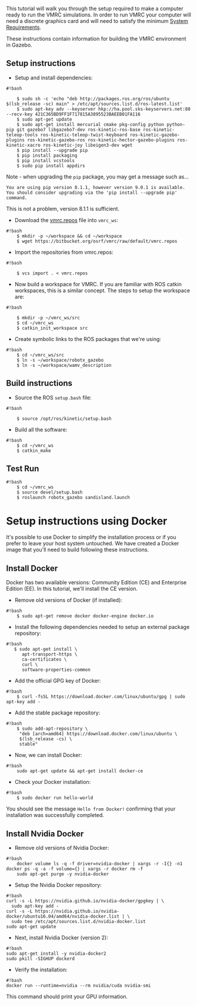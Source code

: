 This tutorial will walk you through the setup required to make a computer ready to run the VMRC simulations. In order to run VMRC your computer will need a discrete graphics card and will need to satisfy the minimum [System Requirements](https://bitbucket.org/osrf/vmrc/wiki/system_requirements).

These instructions contain information for building the VMRC environment in Gazebo.

## Setup instructions ##

* Setup and install dependencies:


```
#!bash

    $ sudo sh -c 'echo "deb http://packages.ros.org/ros/ubuntu $(lsb_release -sc) main" > /etc/apt/sources.list.d/ros-latest.list'
    $ sudo apt-key adv --keyserver hkp://ha.pool.sks-keyservers.net:80 --recv-key 421C365BD9FF1F717815A3895523BAEEB01FA116
    $ sudo apt-get update
    $ sudo apt-get install mercurial cmake pkg-config python python-pip git gazebo7 libgazebo7-dev ros-kinetic-ros-base ros-kinetic-teleop-tools ros-kinetic-teleop-twist-keyboard ros-kinetic-gazebo-plugins ros-kinetic-gazebo-ros ros-kinetic-hector-gazebo-plugins ros-kinetic-xacro ros-kinetic-joy libeigen3-dev wget
    $ pip install --upgrade pip
    $ pip install packaging
    $ pip install vcstools
    $ sudo pip install appdirs
```

Note - when upgrading the ```pip``` package, you may get a message such as...
```
You are using pip version 8.1.1, however version 9.0.1 is available.
You should consider upgrading via the 'pip install --upgrade pip' command.
```
This is not a problem, version 8.1.1 is sufficient.

* Download the [vmrc.repos](https://bitbucket.org/osrf/vmrc/raw/default/vmrc.repos) file into `vmrc_ws`:

```
#!bash
    $ mkdir -p ~/workspace && cd ~/workspace
    $ wget https://bitbucket.org/osrf/vmrc/raw/default/vmrc.repos
```

* Import the repositories from vmrc.repos:

```
#!bash

    $ vcs import . < vmrc.repos
```

* Now build a workspace for VMRC. If you are familiar with ROS catkin
workspaces, this is a similar concept. The steps to setup the workspace are:

```
#!bash

    $ mkdir -p ~/vmrc_ws/src
    $ cd ~/vmrc_ws
    $ catkin_init_workspace src
```

* Create symbolic links to the ROS packages that we're using:

```
#!bash
    $ cd ~/vmrc_ws/src
    $ ln -s ~/workspace/robotx_gazebo
    $ ln -s ~/workspace/wamv_description
```

## Build instructions ##

* Source the ROS `setup.bash` file:

```
#!bash

    $ source /opt/ros/kinetic/setup.bash
```

* Build all the software:

```
#!bash
    $ cd ~/vmrc_ws
    $ catkin_make
```

## Test Run ##

```
#!bash
    $ cd ~/vmrc_ws
    $ source devel/setup.bash
    $ roslaunch robotx_gazebo sandisland.launch 
```

# Setup instructions using Docker #

It's possible to use Docker to simplify the installation process or if you prefer to leave your host system untouched. We have created a Docker image that you'll need to build following these instructions.

## Install Docker ##

Docker has two available versions: Community Edition (CE) and Enterprise Edition (EE). In this tutorial, we'll install the CE version.

* Remove old versions of Docker (if installed):

```
#!bash
    $ sudo apt-get remove docker docker-engine docker.io
```

* Install the following dependencies needed to setup an external package repository:


```
#!bash
   $ sudo apt-get install \
      apt-transport-https \
      ca-certificates \
      curl \
      software-properties-common
```

* Add the official GPG key of Docker:

```
#!bash
    $ curl -fsSL https://download.docker.com/linux/ubuntu/gpg | sudo apt-key add -
```

* Add the stable package repository:

```
#!bash
    $ sudo add-apt-repository \
     "deb [arch=amd64] https://download.docker.com/linux/ubuntu \
     $(lsb_release -cs) \
     stable"
```

* Now, we can install Docker:

```
#!bash
    sudo apt-get update && apt-get install docker-ce
```

* Check your Docker installation:

```
#!bash
    $ sudo docker run hello-world
```

You should see the message `Hello from Docker!` confirming that your installation was successfully completed.

## Install Nvidia Docker ##

* Remove old versions of Nvidia Docker:

```
#!bash
    docker volume ls -q -f driver=nvidia-docker | xargs -r -I{} -n1 docker ps -q -a -f volume={} | xargs -r docker rm -f
    sudo apt-get purge -y nvidia-docker
```

* Setup the Nvidia Docker repository:

```
#!bash
curl -s -L https://nvidia.github.io/nvidia-docker/gpgkey | \
  sudo apt-key add -
curl -s -L https://nvidia.github.io/nvidia-docker/ubuntu16.04/amd64/nvidia-docker.list | \
  sudo tee /etc/apt/sources.list.d/nvidia-docker.list
sudo apt-get update
```

* Next, install Nvidia Docker (version 2):

```
#!bash
sudo apt-get install -y nvidia-docker2
sudo pkill -SIGHUP dockerd
```

* Verify the installation:

```
#!bash
docker run --runtime=nvidia --rm nvidia/cuda nvidia-smi
```

This command should print your GPU information.